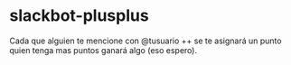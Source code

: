 # slackbot-plusplus

Cada que alguien te mencione con @tusuario ++ se te asignará un punto quien tenga mas puntos ganará algo (eso espero).
